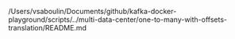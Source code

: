 /Users/vsaboulin/Documents/github/kafka-docker-playground/scripts/../multi-data-center/one-to-many-with-offsets-translation/README.md